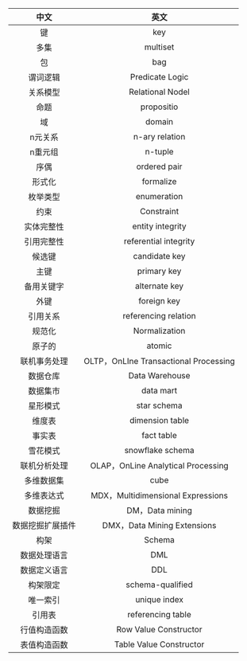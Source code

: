 |中文|英文|
| :--: | :--:|
|键|key|
|多集|multiset|
|包|bag|
|谓词逻辑|Predicate Logic|
|关系模型|Relational Nodel|
|命题|propositio|
|域|domain|
|n元关系|n-ary relation|
|n重元组|n-tuple|
|序偶|ordered pair|
|形式化|formalize|
|枚举类型|enumeration|
|约束|Constraint|
|实体完整性|entity integrity|
|引用完整性|referential integrity|
|候选键|candidate key|
|主键|primary key|
|备用关键字|alternate key|
|外键|foreign key|
|引用关系|referencing relation|
|规范化|Normalization|
|原子的|atomic|
|联机事务处理|OLTP，OnLIne Transactional Processing|
|数据仓库|Data Warehouse|
|数据集市|data mart|
|星形模式|star schema|
|维度表|dimension table|
|事实表|fact table|
|雪花模式|snowflake schema|
|联机分析处理|OLAP，OnLine Analytical Processing|
|多维数据集|cube|
|多维表达式|MDX，Multidimensional Expressions|
|数据挖掘|DM，Data mining|
|数据挖掘扩展插件|DMX，Data Mining Extensions|
|构架|Schema|
|数据处理语言|DML|
|数据定义语言|DDL|
|构架限定|schema-qualified|
|唯一索引|unique index|
|引用表|referencing table|
|行值构造函数|Row Value Constructor|
|表值构造函数|Table Value Constructor|